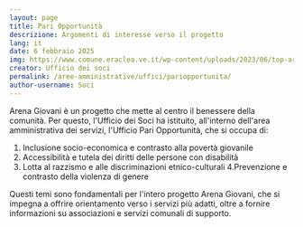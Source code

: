 ```yaml
---
layout: page
title: Pari Opportunità
descrizione: Argomenti di interesse verso il progetto 
lang: it
date: 6 febbraio 2025
img: https://www.comune.eraclea.ve.it/wp-content/uploads/2023/06/top-area-contabile.webp
creator: Ufficio dei soci
permalink: /aree-amministrative/uffici/pariopportunita/
author-username: Soci
---
```


Arena Giovani è un progetto che mette al centro il benessere della comunità. Per questo, l'Ufficio dei Soci ha istituito, all'interno dell'area amministrativa dei servizi, l'Ufficio Pari Opportunità, che si occupa di:

1. Inclusione socio-economica e contrasto alla povertà giovanile
2. Accessibilità e tutela dei diritti delle persone con disabilità
3. Lotta al razzismo e alle discriminazioni etnico-culturali
4.Prevenzione e contrasto della violenza di genere

Questi temi sono fondamentali per l'intero progetto Arena Giovani, che si impegna a offrire orientamento verso i servizi più adatti, oltre a fornire informazioni su associazioni e servizi comunali di supporto.
